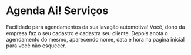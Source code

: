 # Agenda Ai! Serviços

Facilidade para agendamentos da sua lavação automotiva! Você, dono da empresa faz o seu cadastro e cadastra seu cliente. Depois anota o agendamento do mesmo, aparecendo nome, data e hora na pagina inicial para você não esquecer.
